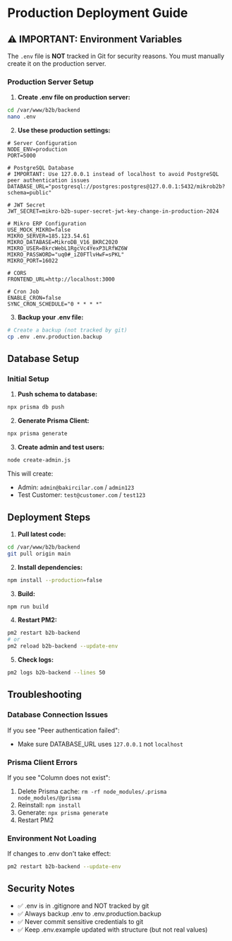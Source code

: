 # Production Deployment Guide

## ⚠️ IMPORTANT: Environment Variables

The `.env` file is **NOT** tracked in Git for security reasons. You must manually create it on the production server.

### Production Server Setup

1. **Create .env file on production server:**

```bash
cd /var/www/b2b/backend
nano .env
```

2. **Use these production settings:**

```env
# Server Configuration
NODE_ENV=production
PORT=5000

# PostgreSQL Database
# IMPORTANT: Use 127.0.0.1 instead of localhost to avoid PostgreSQL peer authentication issues
DATABASE_URL="postgresql://postgres:postgres@127.0.0.1:5432/mikrob2b?schema=public"

# JWT Secret
JWT_SECRET=mikro-b2b-super-secret-jwt-key-change-in-production-2024

# Mikro ERP Configuration
USE_MOCK_MIKRO=false
MIKRO_SERVER=185.123.54.61
MIKRO_DATABASE=MikroDB_V16_BKRC2020
MIKRO_USER=BkrcWebL1RgcVc4YexP3LRfWZ6W
MIKRO_PASSWORD="uq0#_iZ0FTlvHwF=sPKL"
MIKRO_PORT=16022

# CORS
FRONTEND_URL=http://localhost:3000

# Cron Job
ENABLE_CRON=false
SYNC_CRON_SCHEDULE="0 * * * *"
```

3. **Backup your .env file:**

```bash
# Create a backup (not tracked by git)
cp .env .env.production.backup
```

## Database Setup

### Initial Setup

1. **Push schema to database:**

```bash
npx prisma db push
```

2. **Generate Prisma Client:**

```bash
npx prisma generate
```

3. **Create admin and test users:**

```bash
node create-admin.js
```

This will create:
- Admin: `admin@bakircilar.com` / `admin123`
- Test Customer: `test@customer.com` / `test123`

## Deployment Steps

1. **Pull latest code:**

```bash
cd /var/www/b2b/backend
git pull origin main
```

2. **Install dependencies:**

```bash
npm install --production=false
```

3. **Build:**

```bash
npm run build
```

4. **Restart PM2:**

```bash
pm2 restart b2b-backend
# or
pm2 reload b2b-backend --update-env
```

5. **Check logs:**

```bash
pm2 logs b2b-backend --lines 50
```

## Troubleshooting

### Database Connection Issues

If you see "Peer authentication failed":
- Make sure DATABASE_URL uses `127.0.0.1` not `localhost`

### Prisma Client Errors

If you see "Column does not exist":
1. Delete Prisma cache: `rm -rf node_modules/.prisma node_modules/@prisma`
2. Reinstall: `npm install`
3. Generate: `npx prisma generate`
4. Restart PM2

### Environment Not Loading

If changes to .env don't take effect:
```bash
pm2 restart b2b-backend --update-env
```

## Security Notes

- ✅ .env is in .gitignore and NOT tracked by git
- ✅ Always backup .env to .env.production.backup
- ✅ Never commit sensitive credentials to git
- ✅ Keep .env.example updated with structure (but not real values)
